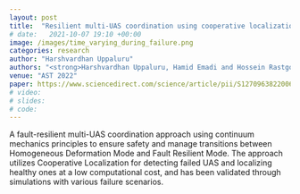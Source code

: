 ```yaml
---
layout: post
title:  "Resilient multi-UAS coordination using cooperative localization"
# date:   2021-10-07 19:10 +00:00
image: /images/time_varying_during_failure.png
categories: research
author: "Harshvardhan Uppaluru"
authors: "<strong>Harshvardhan Uppaluru, Hamid Emadi and Hossein Rastgoftar</strong>"
venue: "AST 2022"
paper: https://www.sciencedirect.com/science/article/pii/S1270963822006344
# video:
# slides:
# code:
---
```

A fault-resilient multi-UAS coordination approach using continuum mechanics
principles to ensure safety and manage transitions between Homogeneous
Deformation Mode and Fault Resilient Mode. The approach utilizes Cooperative
Localization for detecting failed UAS and localizing healthy ones at a low
computational cost, and has been validated through simulations with various
failure scenarios.
